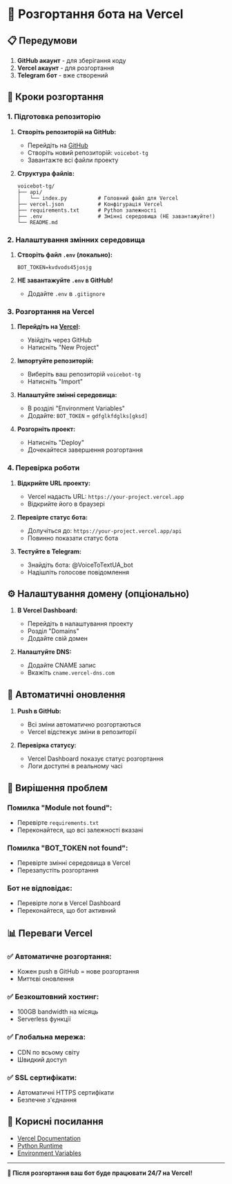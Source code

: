 # 🚀 Розгортання бота на Vercel

## 📋 Передумови

1. **GitHub акаунт** - для зберігання коду
2. **Vercel акаунт** - для розгортання
3. **Telegram бот** - вже створений

## 🔧 Кроки розгортання

### 1. Підготовка репозиторію

1. **Створіть репозиторій на GitHub:**
   - Перейдіть на [GitHub](https://github.com)
   - Створіть новий репозиторій: `voicebot-tg`
   - Завантажте всі файли проекту

2. **Структура файлів:**
   ```
   voicebot-tg/
   ├── api/
   │   └── index.py          # Головний файл для Vercel
   ├── vercel.json           # Конфігурація Vercel
   ├── requirements.txt      # Python залежності
   ├── .env                  # Змінні середовища (НЕ завантажуйте!)
   └── README.md
   ```

### 2. Налаштування змінних середовища

1. **Створіть файл `.env` (локально):**
   ```env
   BOT_TOKEN=kvdvods45josjg
   ```

2. **НЕ завантажуйте `.env` в GitHub!**
   - Додайте `.env` в `.gitignore`

### 3. Розгортання на Vercel

1. **Перейдіть на [Vercel](https://vercel.com):**
   - Увійдіть через GitHub
   - Натисніть "New Project"

2. **Імпортуйте репозиторій:**
   - Виберіть ваш репозиторій `voicebot-tg`
   - Натисніть "Import"

3. **Налаштуйте змінні середовища:**
   - В розділі "Environment Variables"
   - Додайте: `BOT_TOKEN` = `gdfglkfdglks[gksd]`

4. **Розгорніть проект:**
   - Натисніть "Deploy"
   - Дочекайтеся завершення розгортання

### 4. Перевірка роботи

1. **Відкрийте URL проекту:**
   - Vercel надасть URL: `https://your-project.vercel.app`
   - Відкрийте його в браузері

2. **Перевірте статус бота:**
   - Долучіться до: `https://your-project.vercel.app/api`
   - Повинно показати статус бота

3. **Тестуйте в Telegram:**
   - Знайдіть бота: @VoiceToTextUA_bot
   - Надішліть голосове повідомлення

## ⚙️ Налаштування домену (опціонально)

1. **В Vercel Dashboard:**
   - Перейдіть в налаштування проекту
   - Розділ "Domains"
   - Додайте свій домен

2. **Налаштуйте DNS:**
   - Додайте CNAME запис
   - Вкажіть `cname.vercel-dns.com`

## 🔄 Автоматичні оновлення

1. **Push в GitHub:**
   - Всі зміни автоматично розгортаються
   - Vercel відстежує зміни в репозиторії

2. **Перевірка статусу:**
   - Vercel Dashboard показує статус розгортання
   - Логи доступні в реальному часі

## 🐛 Вирішення проблем

### Помилка "Module not found":
- Перевірте `requirements.txt`
- Переконайтеся, що всі залежності вказані

### Помилка "BOT_TOKEN not found":
- Перевірте змінні середовища в Vercel
- Перезапустіть розгортання

### Бот не відповідає:
- Перевірте логи в Vercel Dashboard
- Переконайтеся, що бот активний

## 📊 Переваги Vercel

### ✅ Автоматичне розгортання:
- Кожен push в GitHub = нове розгортання
- Миттєві оновлення

### ✅ Безкоштовний хостинг:
- 100GB bandwidth на місяць
- Serverless функції

### ✅ Глобальна мережа:
- CDN по всьому світу
- Швидкий доступ

### ✅ SSL сертифікати:
- Автоматичні HTTPS сертифікати
- Безпечне з'єднання

## 🔗 Корисні посилання

- [Vercel Documentation](https://vercel.com/docs)
- [Python Runtime](https://vercel.com/docs/runtimes#official-runtimes/python)
- [Environment Variables](https://vercel.com/docs/environment-variables)

---

**🎉 Після розгортання ваш бот буде працювати 24/7 на Vercel!** 